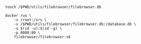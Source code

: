 `touch /$PWD/utils/filebrowser/filebrowser.db`

```
docker run \
    -v /root:/srv \
    -v /$PWD/utils/filebrowser/filebrowser.db:/database.db \
    -u $(id -u):$(id -g) \
    -p 8080:80 \
    filebrowser/filebrowser:s6
```
